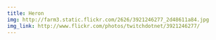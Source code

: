 ```yaml
---
title: Heron
img: http://farm3.static.flickr.com/2626/3921246277_2d48611a84.jpg
img_link: http://www.flickr.com/photos/twitchdotnet/3921246277/
---
```

